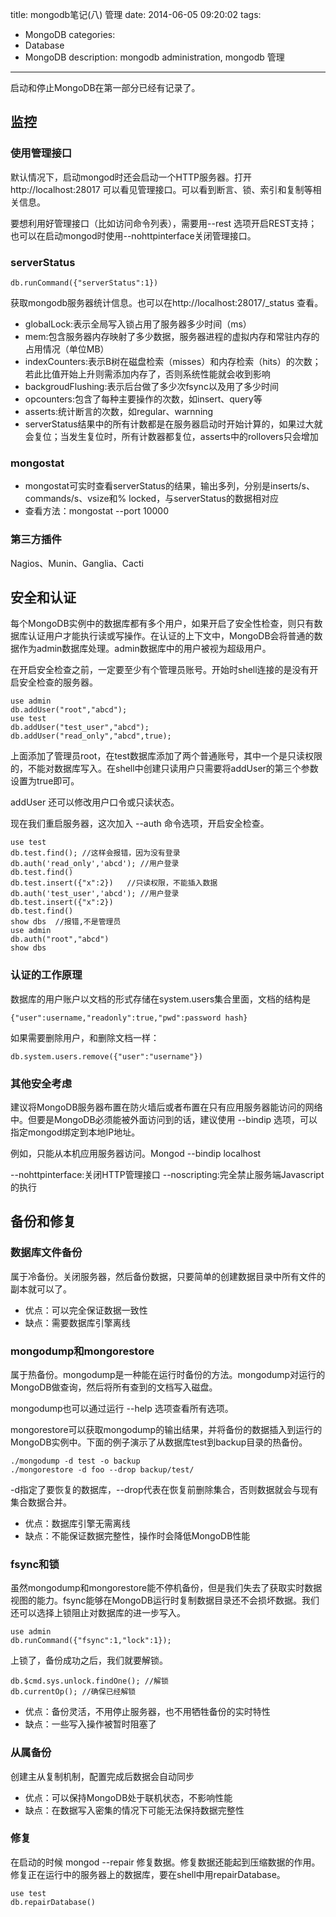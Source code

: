 title: mongodb笔记(八) 管理
date: 2014-06-05 09:20:02
tags:
- MongoDB
categories:
- Database
- MongoDB
description: mongodb administration, mongodb 管理
---

启动和停止MongoDB在第一部分已经有记录了。

## 监控

### 使用管理接口

默认情况下，启动mongod时还会启动一个HTTP服务器。打开http://localhost:28017 可以看见管理接口。可以看到断言、锁、索引和复制等相关信息。

<!-- more -->

要想利用好管理接口（比如访问命令列表），需要用--rest 选项开启REST支持；也可以在启动mongod时使用--nohttpinterface关闭管理接口。

### serverStatus

```
db.runCommand({"serverStatus":1})
```
获取mongodb服务器统计信息。也可以在http://localhost:28017/_status 查看。

- globalLock:表示全局写入锁占用了服务器多少时间（ms）
- mem:包含服务器内存映射了多少数据，服务器进程的虚拟内存和常驻内存的占用情况（单位MB）
- indexCounters:表示B树在磁盘检索（misses）和内存检索（hits）的次数；若此比值开始上升则需添加内存了，否则系统性能就会收到影响
- backgroudFlushing:表示后台做了多少次fsync以及用了多少时间
- opcounters:包含了每种主要操作的次数，如insert、query等
- asserts:统计断言的次数，如regular、warnning
- serverStatus结果中的所有计数都是在服务器启动时开始计算的，如果过大就会复位；当发生复位时，所有计数器都复位，asserts中的rollovers只会增加

### mongostat

- mongostat可实时查看serverStatus的结果，输出多列，分别是inserts/s、commands/s、vsize和% locked，与serverStatus的数据相对应
- 查看方法：mongostat --port 10000

### 第三方插件

Nagios、Munin、Ganglia、Cacti

## 安全和认证

每个MongoDB实例中的数据库都有多个用户，如果开启了安全性检查，则只有数据库认证用户才能执行读或写操作。在认证的上下文中，MongoDB会将普通的数据作为admin数据库处理。admin数据库中的用户被视为超级用户。

在开启安全检查之前，一定要至少有个管理员账号。开始时shell连接的是没有开启安全检查的服务器。

```
use admin
db.addUser("root","abcd");
use test
db.addUser("test_user","abcd");
db.addUser("read_only","abcd",true);
```

上面添加了管理员root，在test数据库添加了两个普通账号，其中一个是只读权限的，不能对数据库写入。在shell中创建只读用户只需要将addUser的第三个参数设置为true即可。

addUser 还可以修改用户口令或只读状态。

现在我们重启服务器，这次加入 --auth 命令选项，开启安全检查。

```
use test
db.test.find(); //这样会报错，因为没有登录
db.auth('read_only','abcd'); //用户登录
db.test.find()
db.test.insert({"x":2})   //只读权限，不能插入数据
db.auth('test_user','abcd'); //用户登录
db.test.insert({"x":2})
db.test.find()
show dbs  //报错,不是管理员
use admin
db.auth("root","abcd")
show dbs
```

### 认证的工作原理

数据库的用户账户以文档的形式存储在system.users集合里面，文档的结构是

```
{"user":username,"readonly":true,"pwd":password hash}
```

如果需要删除用户，和删除文档一样：

```
db.system.users.remove({"user":"username"})
```

### 其他安全考虑

建议将MongoDB服务器布置在防火墙后或者布置在只有应用服务器能访问的网络中。但要是MongoDB必须能被外面访问到的话，建议使用 --bindip 选项，可以指定mongod绑定到本地IP地址。

例如，只能从本机应用服务器访问。Mongod --bindip localhost

--nohttpinterface:关闭HTTP管理接口
--noscripting:完全禁止服务端Javascript的执行

## 备份和修复

### 数据库文件备份

属于冷备份。关闭服务器，然后备份数据，只要简单的创建数据目录中所有文件的副本就可以了。

- 优点：可以完全保证数据一致性
- 缺点：需要数据库引擎离线

### mongodump和mongorestore

属于热备份。mongodump是一种能在运行时备份的方法。mongodump对运行的MongoDB做查询，然后将所有查到的文档写入磁盘。

mongodump也可以通过运行 --help 选项查看所有选项。

mongorestore可以获取mongodump的输出结果，并将备份的数据插入到运行的MongoDB实例中。下面的例子演示了从数据库test到backup目录的热备份。

```
./mongodump -d test -o backup
./mongorestore -d foo --drop backup/test/
```
-d指定了要恢复的数据库，--drop代表在恢复前删除集合，否则数据就会与现有集合数据合并。

- 优点：数据库引擎无需离线
- 缺点：不能保证数据完整性，操作时会降低MongoDB性能

### fsync和锁

虽然mongodump和mongorestore能不停机备份，但是我们失去了获取实时数据视图的能力。fsync能够在MongoDB运行时复制数据目录还不会损坏数据。我们还可以选择上锁阻止对数据库的进一步写入。

```
use admin
db.runCommand({"fsync":1,"lock":1});
```

上锁了，备份成功之后，我们就要解锁。

```
db.$cmd.sys.unlock.findOne(); //解锁
db.currentOp(); //确保已经解锁
```

- 优点：备份灵活，不用停止服务器，也不用牺牲备份的实时特性
- 缺点：一些写入操作被暂时阻塞了

### 从属备份

创建主从复制机制，配置完成后数据会自动同步

- 优点：可以保持MongoDB处于联机状态，不影响性能
- 缺点：在数据写入密集的情况下可能无法保持数据完整性

### 修复

在启动的时候 mongod --repair 修复数据。修复数据还能起到压缩数据的作用。
修复正在运行中的服务器上的数据库，要在shell中用repairDatabase。

```
use test
db.repairDatabase()
```
